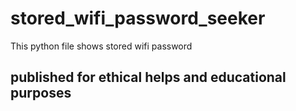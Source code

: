 # stored_wifi_password_seeker
This python file shows stored wifi password
## published for ethical helps and educational purposes
